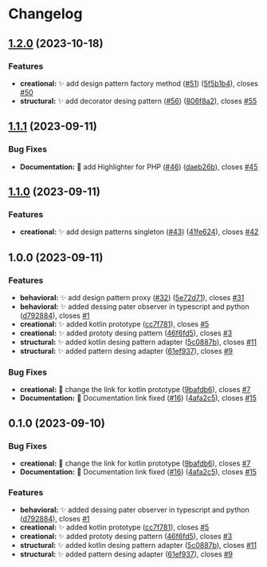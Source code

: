 # Changelog

## [1.2.0](https://github.com/jeresoftx/design-patterns/compare/v1.1.1...v1.2.0) (2023-10-18)


### Features

* **creational:** :sparkles: add design pattern factory method ([#51](https://github.com/jeresoftx/design-patterns/issues/51)) ([5f5b1b4](https://github.com/jeresoftx/design-patterns/commit/5f5b1b452cc909da271b13873af29e26ed0f381c)), closes [#50](https://github.com/jeresoftx/design-patterns/issues/50)
* **structural:** :sparkles: add decorator desing pattern ([#56](https://github.com/jeresoftx/design-patterns/issues/56)) ([806f8a2](https://github.com/jeresoftx/design-patterns/commit/806f8a238a9209ba12bfefbedfc4a81e72f4a45b)), closes [#55](https://github.com/jeresoftx/design-patterns/issues/55)

## [1.1.1](https://github.com/jeresoftx/design-patterns/compare/v1.1.0...v1.1.1) (2023-09-11)


### Bug Fixes

* **Documentation:** :bug: add Highlighter for PHP ([#46](https://github.com/jeresoftx/design-patterns/issues/46)) ([daeb26b](https://github.com/jeresoftx/design-patterns/commit/daeb26b5133ea1949d61429e44d0ada0cdbeba8c)), closes [#45](https://github.com/jeresoftx/design-patterns/issues/45)

## [1.1.0](https://github.com/jeresoftx/design-patterns/compare/v1.0.0...v1.1.0) (2023-09-11)


### Features

* **creational:** :sparkles: add design patterns singleton ([#43](https://github.com/jeresoftx/design-patterns/issues/43)) ([41fe624](https://github.com/jeresoftx/design-patterns/commit/41fe624438b0aef531756628fe6051ac909df197)), closes [#42](https://github.com/jeresoftx/design-patterns/issues/42)

## 1.0.0 (2023-09-11)


### Features

* **behavioral:** :sparkles: add design pattern proxy ([#32](https://github.com/jeresoftx/design-patterns/issues/32)) ([5e72d71](https://github.com/jeresoftx/design-patterns/commit/5e72d719d2ca2257f15b309d119bd1cc5880e78a)), closes [#31](https://github.com/jeresoftx/design-patterns/issues/31)
* **behavioral:** :sparkles: added dessing pater observer in typescript and python ([d792884](https://github.com/jeresoftx/design-patterns/commit/d7928840b797cb1882036974e27447bf010031f0)), closes [#1](https://github.com/jeresoftx/design-patterns/issues/1)
* **creational:** :sparkles: added kotlin prototype ([cc7f781](https://github.com/jeresoftx/design-patterns/commit/cc7f781e1b969153ee27b96946ca0c91ae4cde20)), closes [#5](https://github.com/jeresoftx/design-patterns/issues/5)
* **creational:** :sparkles: added prototy desing pattern ([46f6fd5](https://github.com/jeresoftx/design-patterns/commit/46f6fd598d1d79dd3e0cf9d7c0f3cf2a91b4748f)), closes [#3](https://github.com/jeresoftx/design-patterns/issues/3)
* **structural:** :sparkles: added kotlin desing pattern adapter ([5c0887b](https://github.com/jeresoftx/design-patterns/commit/5c0887b40615da03360ca620c284990506ee72d4)), closes [#11](https://github.com/jeresoftx/design-patterns/issues/11)
* **structural:** :sparkles: added pattern desing adapter ([61ef937](https://github.com/jeresoftx/design-patterns/commit/61ef9377760d6a1f3b796752ab2cae7258f4b608)), closes [#9](https://github.com/jeresoftx/design-patterns/issues/9)


### Bug Fixes

* **creational:** :bug: change the link for kotlin prototype ([9bafdb6](https://github.com/jeresoftx/design-patterns/commit/9bafdb600fe6099ae1e806a368096884b21abe50)), closes [#7](https://github.com/jeresoftx/design-patterns/issues/7)
* **Documentation:** :memo: Documentation link fixed ([#16](https://github.com/jeresoftx/design-patterns/issues/16)) ([4afa2c5](https://github.com/jeresoftx/design-patterns/commit/4afa2c5c9f8c4c3251235e54ad2a9712b0371c38)), closes [#15](https://github.com/jeresoftx/design-patterns/issues/15)

## 0.1.0 (2023-09-10)


### Bug Fixes

* **creational:** :bug: change the link for kotlin prototype ([9bafdb6](https://github.com/jeresoftx/design-patterns/commit/9bafdb600fe6099ae1e806a368096884b21abe50)), closes [#7](https://github.com/jeresoftx/design-patterns/issues/7)
* **Documentation:** :memo: Documentation link fixed ([#16](https://github.com/jeresoftx/design-patterns/issues/16)) ([4afa2c5](https://github.com/jeresoftx/design-patterns/commit/4afa2c5c9f8c4c3251235e54ad2a9712b0371c38)), closes [#15](https://github.com/jeresoftx/design-patterns/issues/15)


### Features

* **behavioral:** :sparkles: added dessing pater observer in typescript and python ([d792884](https://github.com/jeresoftx/design-patterns/commit/d7928840b797cb1882036974e27447bf010031f0)), closes [#1](https://github.com/jeresoftx/design-patterns/issues/1)
* **creational:** :sparkles: added kotlin prototype ([cc7f781](https://github.com/jeresoftx/design-patterns/commit/cc7f781e1b969153ee27b96946ca0c91ae4cde20)), closes [#5](https://github.com/jeresoftx/design-patterns/issues/5)
* **creational:** :sparkles: added prototy desing pattern ([46f6fd5](https://github.com/jeresoftx/design-patterns/commit/46f6fd598d1d79dd3e0cf9d7c0f3cf2a91b4748f)), closes [#3](https://github.com/jeresoftx/design-patterns/issues/3)
* **structural:** :sparkles: added kotlin desing pattern adapter ([5c0887b](https://github.com/jeresoftx/design-patterns/commit/5c0887b40615da03360ca620c284990506ee72d4)), closes [#11](https://github.com/jeresoftx/design-patterns/issues/11)
* **structural:** :sparkles: added pattern desing adapter ([61ef937](https://github.com/jeresoftx/design-patterns/commit/61ef9377760d6a1f3b796752ab2cae7258f4b608)), closes [#9](https://github.com/jeresoftx/design-patterns/issues/9)
